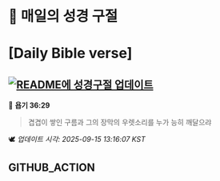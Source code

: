 # 🙏 매일의 성경 구절
# [Daily Bible verse]
## [![README에 성경구절 업데이트](https://github.com/DONGSUKA/first_test/actions/workflows/update-readme-bible.yml/badge.svg)](https://github.com/DONGSUKA/first_test/actions/workflows/update-readme-bible.yml)
<!-- START_BIBLE_VERSE -->
📖 **욥기 36:29**
> 겹겹이 쌓인 구름과 그의 장막의 우렛소리를 누가 능히 깨달으랴

🕊️ _업데이트 시각: 2025-09-15 13:16:07 KST_
  <!-- END_BIBLE_VERSE -->
## GITHUB_ACTION
